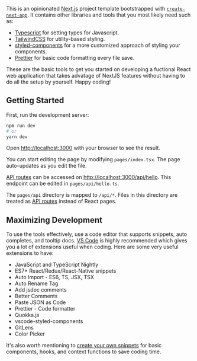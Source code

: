 This is an opinionated [Next.js](https://nextjs.org/) project template bootstrapped with [`create-next-app`](https://github.com/vercel/next.js/tree/canary/packages/create-next-app). It contains other libraries and tools that you most likely need such as:

- [Typescript](https://www.typescriptlang.org/) for setting types for Javascript.
- [TailwindCSS](https://tailwindcss.com/) for utility-based styling.
- [styled-components](https://styled-components.com/) for a more customized approach of styling your components.
- [Prettier](https://prettier.io/) for basic code formatting every file save.

These are the basic tools to get you started on developing a fuctional React web application that takes advatage of NextJS features without having to do all the setup by yourself. Happy coding!

## Getting Started

First, run the development server:

```bash
npm run dev
# or
yarn dev
```

Open [http://localhost:3000](http://localhost:3000) with your browser to see the result.

You can start editing the page by modifying `pages/index.tsx`. The page auto-updates as you edit the file.

[API routes](https://nextjs.org/docs/api-routes/introduction) can be accessed on [http://localhost:3000/api/hello](http://localhost:3000/api/hello). This endpoint can be edited in `pages/api/hello.ts`.

The `pages/api` directory is mapped to `/api/*`. Files in this directory are treated as [API routes](https://nextjs.org/docs/api-routes/introduction) instead of React pages.

## Maximizing Development

To use the tools effectively, use a code editor that supports snippets, auto completes, and tooltip docs. [VS Code](https://code.visualstudio.com/) is highly recommended which gives you a lot of extensions useful when coding. Here are some very useful extensions to have:

- JavaScript and TypeScript Nightly
- ES7+ React/Redux/React-Native snippets
- Auto Import - ES6, TS, JSX, TSX
- Auto Rename Tag
- Add jsdoc comments
- Better Comments
- Paste JSON as Code
- Prettier - Code formatter
- Quokka.js
- vscode-styled-components
- GitLens
- Color Picker

It's also worth mentioning to [create your own snippets](https://code.visualstudio.com/docs/editor/userdefinedsnippets) for basic components, hooks, and context functions to save coding time.
